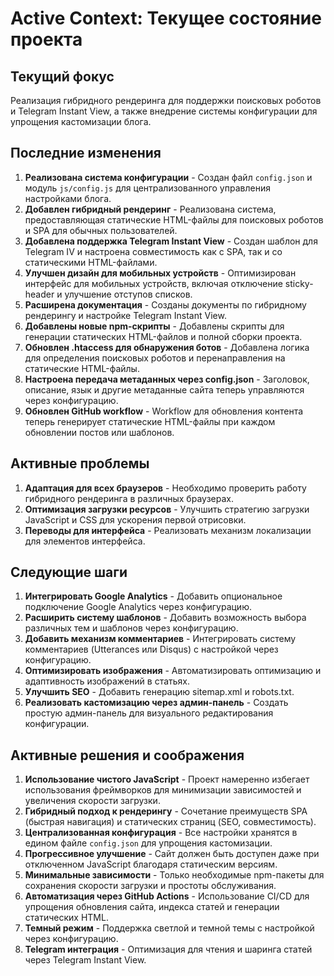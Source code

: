 # Active Context: Текущее состояние проекта

## Текущий фокус
Реализация гибридного рендеринга для поддержки поисковых роботов и Telegram Instant View, а также внедрение системы конфигурации для упрощения кастомизации блога.

## Последние изменения
1. **Реализована система конфигурации** - Создан файл `config.json` и модуль `js/config.js` для централизованного управления настройками блога.
2. **Добавлен гибридный рендеринг** - Реализована система, предоставляющая статические HTML-файлы для поисковых роботов и SPA для обычных пользователей.
3. **Добавлена поддержка Telegram Instant View** - Создан шаблон для Telegram IV и настроена совместимость как с SPA, так и со статическими HTML-файлами.
4. **Улучшен дизайн для мобильных устройств** - Оптимизирован интерфейс для мобильных устройств, включая отключение sticky-header и улучшение отступов списков.
5. **Расширена документация** - Созданы документы по гибридному рендерингу и настройке Telegram Instant View.
6. **Добавлены новые npm-скрипты** - Добавлены скрипты для генерации статических HTML-файлов и полной сборки проекта.
7. **Обновлен .htaccess для обнаружения ботов** - Добавлена логика для определения поисковых роботов и перенаправления на статические HTML-файлы.
8. **Настроена передача метаданных через config.json** - Заголовок, описание, язык и другие метаданные сайта теперь управляются через конфигурацию.
9. **Обновлен GitHub workflow** - Workflow для обновления контента теперь генерирует статические HTML-файлы при каждом обновлении постов или шаблонов.

## Активные проблемы
1. **Адаптация для всех браузеров** - Необходимо проверить работу гибридного рендеринга в различных браузерах.
2. **Оптимизация загрузки ресурсов** - Улучшить стратегию загрузки JavaScript и CSS для ускорения первой отрисовки.
3. **Переводы для интерфейса** - Реализовать механизм локализации для элементов интерфейса.

## Следующие шаги
1. **Интегрировать Google Analytics** - Добавить опциональное подключение Google Analytics через конфигурацию.
2. **Расширить систему шаблонов** - Добавить возможность выбора различных тем и шаблонов через конфигурацию.
3. **Добавить механизм комментариев** - Интегрировать систему комментариев (Utterances или Disqus) с настройкой через конфигурацию.
4. **Оптимизировать изображения** - Автоматизировать оптимизацию и адаптивность изображений в статьях.
5. **Улучшить SEO** - Добавить генерацию sitemap.xml и robots.txt.
6. **Реализовать кастомизацию через админ-панель** - Создать простую админ-панель для визуального редактирования конфигурации.

## Активные решения и соображения
1. **Использование чистого JavaScript** - Проект намеренно избегает использования фреймворков для минимизации зависимостей и увеличения скорости загрузки.
2. **Гибридный подход к рендерингу** - Сочетание преимуществ SPA (быстрая навигация) и статических страниц (SEO, совместимость).
3. **Централизованная конфигурация** - Все настройки хранятся в едином файле `config.json` для упрощения кастомизации.
4. **Прогрессивное улучшение** - Сайт должен быть доступен даже при отключенном JavaScript благодаря статическим версиям.
5. **Минимальные зависимости** - Только необходимые npm-пакеты для сохранения скорости загрузки и простоты обслуживания.
6. **Автоматизация через GitHub Actions** - Использование CI/CD для упрощения обновления сайта, индекса статей и генерации статических HTML.
7. **Темный режим** - Поддержка светлой и темной темы с настройкой через конфигурацию.
8. **Telegram интеграция** - Оптимизация для чтения и шаринга статей через Telegram Instant View. 